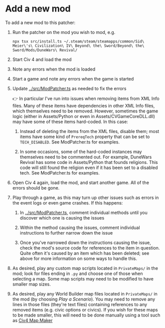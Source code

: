 # Add a new mod

To add a new mod to this patcher:

1. Run the patcher on the mod you wish to mod, e.g.

   ```
   npx tsx src/install.ts ~/.steam/steam/steamapps/common/Sid\ Meier\'s\ Civilization\ IV\ Beyond\ the\ Sword/Beyond\ the\ Sword/Mods/DuneWars\ Revival/
   ```

1. Start Civ 4 and load the mod

1. Note any errors when the mod is loaded

1. Start a game and note any errors when the game is started

1. Update [../src/ModPatcher.ts](../src/ModPatcher.ts) as needed to fix the errors

   👉 In particular I've run into issues when removing items from XML Info files. Many of these items have dependencies in other XML Info files, which themselves need to be removed. However, sometimes the game logic (either in Assets/Python or even in Assets/CVGameCoreDLL.dll) may have some of these items hard-coded. In this case:

   1. Instead of deleting the items from the XML files, disable them; most items have some kind of `PrereqTech` property that can be set to `TECH_DISABLED`. See ModPatcher.ts for examples.

   1. In some occasions, some of the hard-coded instances may themselves need to be commented out. For example, DuneWars Revival has some code in Assets/Python that founds religions. This code will still found the religion even if it has been set to a disabled tech. See ModPatcher.ts for examples.

1. Open Civ 4 again, load the mod, and start another game. All of the errors should be gone.

1. Play through a game, as this may turn up other issues such as errors in the event logs or even game crashes. If this happens:

   1. In [../src/ModPatcher.ts](../src/ModPatcher.ts), comment individual methods until you discover which one is causing the issues

   1. Within the method causing the issues, comment individual instructions to further narrow down the issue

   1. Once you've narrowed down the instructions causing the issue, check the mod's source code for references to the item in question. Quite often it's caused by an item which has been deleted; see above for more information on some ways to handle this.

1. As desired, play any custom map scripts located in `PrivateMaps/` in the mod; look for files ending in `.py` and choose one of those when selecting a map. Some map scripts may need to be modified to have smaller map sizes.

1. As desired, play any World Builder map files located in `PrivateMaps/` in the mod (by choosing _Play a Scenario_). You may need to remove any lines in those files (they're text files) containing references to any removed items (e.g. civic options or civics). If you wish for these maps to be made smaller, this will need to be done manually using a tool such as [Civ4 Map Maker](https://forums.civfanatics.com/threads/civ4-map-maker.271351/)
